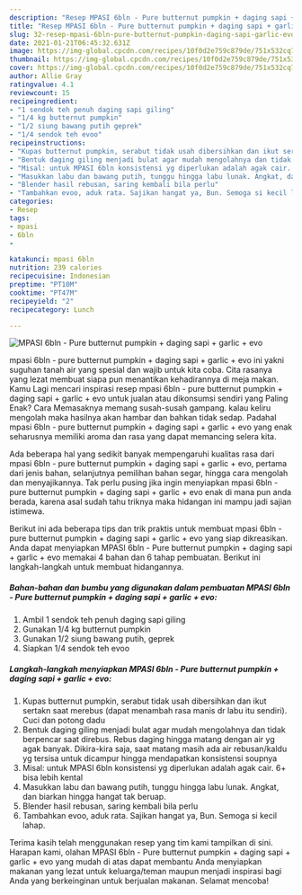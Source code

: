 ```yaml
---
description: "Resep MPASI 6bln - Pure butternut pumpkin + daging sapi + garlic + evo | Cara Mengolah MPASI 6bln - Pure butternut pumpkin + daging sapi + garlic + evo Yang Lezat Sekali"
title: "Resep MPASI 6bln - Pure butternut pumpkin + daging sapi + garlic + evo | Cara Mengolah MPASI 6bln - Pure butternut pumpkin + daging sapi + garlic + evo Yang Lezat Sekali"
slug: 32-resep-mpasi-6bln-pure-butternut-pumpkin-daging-sapi-garlic-evo-cara-mengolah-mpasi-6bln-pure-butternut-pumpkin-daging-sapi-garlic-evo-yang-lezat-sekali
date: 2021-01-21T06:45:32.631Z
image: https://img-global.cpcdn.com/recipes/10f0d2e759c879de/751x532cq70/mpasi-6bln-pure-butternut-pumpkin-daging-sapi-garlic-evo-foto-resep-utama.jpg
thumbnail: https://img-global.cpcdn.com/recipes/10f0d2e759c879de/751x532cq70/mpasi-6bln-pure-butternut-pumpkin-daging-sapi-garlic-evo-foto-resep-utama.jpg
cover: https://img-global.cpcdn.com/recipes/10f0d2e759c879de/751x532cq70/mpasi-6bln-pure-butternut-pumpkin-daging-sapi-garlic-evo-foto-resep-utama.jpg
author: Allie Gray
ratingvalue: 4.1
reviewcount: 15
recipeingredient:
- "1 sendok teh penuh daging sapi giling"
- "1/4 kg butternut pumpkin"
- "1/2 siung bawang putih geprek"
- "1/4 sendok teh evoo"
recipeinstructions:
- "Kupas butternut pumpkin, serabut tidak usah dibersihkan dan ikut sertakn saat merebus (dapat menambah rasa manis dr labu itu sendiri). Cuci dan potong dadu"
- "Bentuk daging giling menjadi bulat agar mudah mengolahnya dan tidak berpencar saat direbus. Rebus daging hingga matang dengan air yg agak banyak. Dikira-kira saja, saat matang masih ada air rebusan/kaldu yg tersisa untuk dicampur hingga mendapatkan konsistensi soupnya"
- "Misal: untuk MPASI 6bln konsistensi yg diperlukan adalah agak cair. 6+ bisa lebih kental"
- "Masukkan labu dan bawang putih, tunggu hingga labu lunak. Angkat, dan biarkan hingga hangat tak beruap."
- "Blender hasil rebusan, saring kembali bila perlu"
- "Tambahkan evoo, aduk rata. Sajikan hangat ya, Bun. Semoga si kecil lahap."
categories:
- Resep
tags:
- mpasi
- 6bln
- 

katakunci: mpasi 6bln  
nutrition: 239 calories
recipecuisine: Indonesian
preptime: "PT10M"
cooktime: "PT47M"
recipeyield: "2"
recipecategory: Lunch

---
```



![MPASI 6bln - Pure butternut pumpkin + daging sapi + garlic + evo](https://img-global.cpcdn.com/recipes/10f0d2e759c879de/751x532cq70/mpasi-6bln-pure-butternut-pumpkin-daging-sapi-garlic-evo-foto-resep-utama.jpg)


mpasi 6bln - pure butternut pumpkin + daging sapi + garlic + evo ini yakni suguhan tanah air yang spesial dan wajib untuk kita coba. Cita rasanya yang lezat membuat siapa pun menantikan kehadirannya di meja makan.
Kamu Lagi mencari inspirasi resep mpasi 6bln - pure butternut pumpkin + daging sapi + garlic + evo untuk jualan atau dikonsumsi sendiri yang Paling Enak? Cara Memasaknya memang susah-susah gampang. kalau keliru mengolah maka hasilnya akan hambar dan bahkan tidak sedap. Padahal mpasi 6bln - pure butternut pumpkin + daging sapi + garlic + evo yang enak seharusnya memiliki aroma dan rasa yang dapat memancing selera kita.

Ada beberapa hal yang sedikit banyak mempengaruhi kualitas rasa dari mpasi 6bln - pure butternut pumpkin + daging sapi + garlic + evo, pertama dari jenis bahan, selanjutnya pemilihan bahan segar, hingga cara mengolah dan menyajikannya. Tak perlu pusing jika ingin menyiapkan mpasi 6bln - pure butternut pumpkin + daging sapi + garlic + evo enak di mana pun anda berada, karena asal sudah tahu triknya maka hidangan ini mampu jadi sajian istimewa.




Berikut ini ada beberapa tips dan trik praktis untuk membuat mpasi 6bln - pure butternut pumpkin + daging sapi + garlic + evo yang siap dikreasikan. Anda dapat menyiapkan MPASI 6bln - Pure butternut pumpkin + daging sapi + garlic + evo memakai 4 bahan dan 6 tahap pembuatan. Berikut ini langkah-langkah untuk membuat hidangannya.

<!--inarticleads1-->

##### Bahan-bahan dan bumbu yang digunakan dalam pembuatan MPASI 6bln - Pure butternut pumpkin + daging sapi + garlic + evo:

1. Ambil 1 sendok teh penuh daging sapi giling
1. Gunakan 1/4 kg butternut pumpkin
1. Gunakan 1/2 siung bawang putih, geprek
1. Siapkan 1/4 sendok teh evoo




<!--inarticleads2-->

##### Langkah-langkah menyiapkan MPASI 6bln - Pure butternut pumpkin + daging sapi + garlic + evo:

1. Kupas butternut pumpkin, serabut tidak usah dibersihkan dan ikut sertakn saat merebus (dapat menambah rasa manis dr labu itu sendiri). Cuci dan potong dadu
1. Bentuk daging giling menjadi bulat agar mudah mengolahnya dan tidak berpencar saat direbus. Rebus daging hingga matang dengan air yg agak banyak. Dikira-kira saja, saat matang masih ada air rebusan/kaldu yg tersisa untuk dicampur hingga mendapatkan konsistensi soupnya
1. Misal: untuk MPASI 6bln konsistensi yg diperlukan adalah agak cair. 6+ bisa lebih kental
1. Masukkan labu dan bawang putih, tunggu hingga labu lunak. Angkat, dan biarkan hingga hangat tak beruap.
1. Blender hasil rebusan, saring kembali bila perlu
1. Tambahkan evoo, aduk rata. Sajikan hangat ya, Bun. Semoga si kecil lahap.




Terima kasih telah menggunakan resep yang tim kami tampilkan di sini. Harapan kami, olahan MPASI 6bln - Pure butternut pumpkin + daging sapi + garlic + evo yang mudah di atas dapat membantu Anda menyiapkan makanan yang lezat untuk keluarga/teman maupun menjadi inspirasi bagi Anda yang berkeinginan untuk berjualan makanan. Selamat mencoba!
